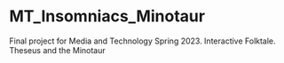 # MT_Insomniacs_Minotaur
Final project for Media and Technology Spring 2023. Interactive Folktale. Theseus and the Minotaur
